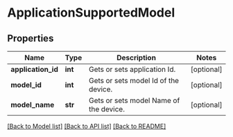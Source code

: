 # ApplicationSupportedModel

## Properties
Name | Type | Description | Notes
------------ | ------------- | ------------- | -------------
**application_id** | **int** | Gets or sets application Id. | [optional] 
**model_id** | **int** | Gets or sets model Id of the device. | [optional] 
**model_name** | **str** | Gets or sets model Name of the device. | [optional] 

[[Back to Model list]](../README.md#documentation-for-models) [[Back to API list]](../README.md#documentation-for-api-endpoints) [[Back to README]](../README.md)


